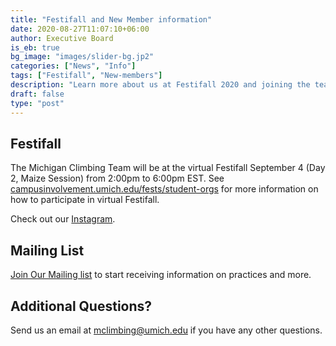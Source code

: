 ```yaml
---
title: "Festifall and New Member information"
date: 2020-08-27T11:07:10+06:00
author: Executive Board
is_eb: true
bg_image: "images/slider-bg.jp2"
categories: ["News", "Info"]
tags: ["Festifall", "New-members"]
description: "Learn more about us at Festifall 2020 and joining the team. he Michigan Climbing Team will be at the virtual Festifall September 4 (Day 2, Maize Session) from 2:00pm to 6:00pm EST. See campusinvolvement.umich.edu/fests/student-orgs for more information on how to participate in virtual Festifall."
draft: false
type: "post"
---
```


## Festifall

The Michigan Climbing Team will be at the virtual Festifall September 4 (Day 2, Maize Session) from 2:00pm to 6:00pm EST. See <a href="https://campusinvolvement.umich.edu/fests/student-orgs">campusinvolvement.umich.edu/fests/student-orgs</a> for more information on how to participate in virtual Festifall.

Check out our <a href="https://www.instagram.com/michiganclimbingteam/">Instagram</a>.

## Mailing List

<a href="https://www.google.com">Join Our Mailing list</a> to start receiving information on practices and more.

## Additional Questions?

Send us an email at <a href="mailto:mclimbing@umich.edu">mclimbing@umich.edu</a> if you have any other questions.
